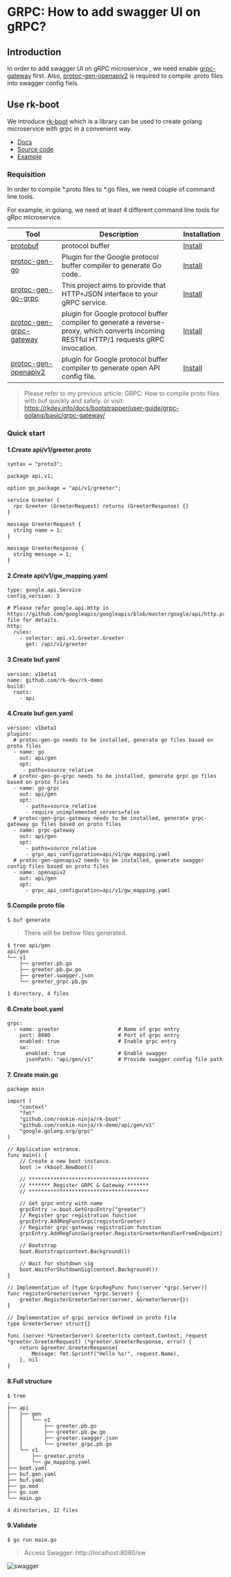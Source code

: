 # GRPC: How to add swagger UI on gRPC?

## Introduction
In order to add swagger UI on gRPC microservice , we need enable [grpc-gateway](https://github.com/grpc-ecosystem/grpc-gateway) first.
Also, [protoc-gen-openapiv2](https://github.com/grpc-ecosystem/grpc-gateway) is required to compile .proto files into swagger config fiels.

## Use rk-boot
We introduce [rk-boot](https://github.com/rookie-ninja/rk-boot) which is a library can be used to create golang microservice with grpc in a convenient way.
- [Docs](https://rkdev.info/docs/bootstrapper/getting-started/grpc-golang/)
- [Source code](https://github.com/rookie-ninja/rk-boot)
- [Example](https://github.com/rookie-ninja/rk-demo/tree/master/grpc/getting-started)

### Requisition
In order to compile *.proto files to *.go files, we need couple of command line tools.

For example, in golang, we need at least 4 different command line tools for gRpc microservice.

| Tool | Description | Installation |
| ---- | ---- | ---- |
| [protobuf](https://github.com/protocolbuffers/protobuf) | protocol buffer | [Install](http://google.github.io/proto-lens/installing-protoc.html) |
| [protoc-gen-go](https://github.com/golang/protobuf/tree/master/protoc-gen-go) | Plugin for the Google protocol buffer compiler to generate Go code.. | [Install](https://grpc.io/docs/languages/go/quickstart/) |
| [protoc-gen-go-grpc](https://github.com/grpc/grpc-go) | This project aims to provide that HTTP+JSON interface to your gRPC service. | [Install](https://grpc.io/docs/languages/go/quickstart/) |
| [protoc-gen-grpc-gateway](https://github.com/grpc-ecosystem/grpc-gateway) | plugin for Google protocol buffer compiler to generate a reverse-proxy, which converts incoming RESTful HTTP/1 requests gRPC invocation. | [Install](https://github.com/grpc-ecosystem/grpc-gateway#installation) |
| [protoc-gen-openapiv2](https://github.com/grpc-ecosystem/grpc-gateway) | plugin for Google protocol buffer compiler to generate open API config file. | [Install](https://github.com/grpc-ecosystem/grpc-gateway#installation) |

> Please refer to my previous article: GRPC: How to compile proto files with buf quickly and safely.
> or visit: https://rkdev.info/docs/bootstrapper/user-guide/grpc-golang/basic/grpc-gateway/

### Quick start
#### 1.Create api/v1/greeter.proto
```
syntax = "proto3";

package api.v1;

option go_package = "api/v1/greeter";

service Greeter {
  rpc Greeter (GreeterRequest) returns (GreeterResponse) {}
}

message GreeterRequest {
  string name = 1;
}

message GreeterResponse {
  string message = 1;
}
```

#### 2.Create api/v1/gw_mapping.yaml
```
type: google.api.Service
config_version: 3

# Please refer google.api.Http in https://github.com/googleapis/googleapis/blob/master/google/api/http.proto file for details.
http:
  rules:
    - selector: api.v1.Greeter.Greeter
      get: /api/v1/greeter
```

#### 3.Create buf.yaml
```
version: v1beta1
name: github.com/rk-dev/rk-demo
build:
  roots:
    - api
```

#### 4.Create buf.gen.yaml
```
version: v1beta1
plugins:
  # protoc-gen-go needs to be installed, generate go files based on proto files
  - name: go
    out: api/gen
    opt:
     - paths=source_relative
  # protoc-gen-go-grpc needs to be installed, generate grpc go files based on proto files
  - name: go-grpc
    out: api/gen
    opt:
      - paths=source_relative
      - require_unimplemented_servers=false
  # protoc-gen-grpc-gateway needs to be installed, generate grpc-gateway go files based on proto files
  - name: grpc-gateway
    out: api/gen
    opt:
      - paths=source_relative
      - grpc_api_configuration=api/v1/gw_mapping.yaml
  # protoc-gen-openapiv2 needs to be installed, generate swagger config files based on proto files
  - name: openapiv2
    out: api/gen
    opt:
      - grpc_api_configuration=api/v1/gw_mapping.yaml
```

#### 5.Compile proto file
```
$ buf generate
```

> There will be bellow files generated.
```
$ tree api/gen 
api/gen
└── v1
    ├── greeter.pb.go
    ├── greeter.pb.gw.go
    ├── greeter.swagger.json
    └── greeter_grpc.pb.go
 
1 directory, 4 files
```

#### 6.Create boot.yaml

```
grpc:
  - name: greeter                   # Name of grpc entry
    port: 8080                      # Port of grpc entry
    enabled: true                   # Enable grpc entry
    sw:
      enabled: true                 # Enable swagger
      jsonPath: "api/gen/v1"        # Provide swagger config file path
```

#### 7. Create main.go
```
package main

import (
	"context"
	"fmt"
	"github.com/rookie-ninja/rk-boot"
	"github.com/rookie-ninja/rk-demo/api/gen/v1"
	"google.golang.org/grpc"
)

// Application entrance.
func main() {
    // Create a new boot instance.
    boot := rkboot.NewBoot()

    // ***************************************
    // ******* Register GRPC & Gateway *******
    // ***************************************

    // Get grpc entry with name
    grpcEntry := boot.GetGrpcEntry("greeter")
    // Register grpc registration function
    grpcEntry.AddRegFuncGrpc(registerGreeter)
    // Register grpc-gateway registration function
    grpcEntry.AddRegFuncGw(greeter.RegisterGreeterHandlerFromEndpoint)

    // Bootstrap
    boot.Bootstrap(context.Background())

    // Wait for shutdown sig
    boot.WaitForShutdownSig(context.Background())
}

// Implementation of [type GrpcRegFunc func(server *grpc.Server)]
func registerGreeter(server *grpc.Server) {
    greeter.RegisterGreeterServer(server, &GreeterServer{})
}

// Implementation of grpc service defined in proto file
type GreeterServer struct{}

func (server *GreeterServer) Greeter(ctx context.Context, request *greeter.GreeterRequest) (*greeter.GreeterResponse, error) {
    return &greeter.GreeterResponse{
        Message: fmt.Sprintf("Hello %s!", request.Name),
    }, nil
}
```

#### 8.Full structure
```
$ tree
.
├── api
│   ├── gen
│   │   └── v1
│   │       ├── greeter.pb.go
│   │       ├── greeter.pb.gw.go
│   │       ├── greeter.swagger.json
│   │       └── greeter_grpc.pb.go
│   └── v1
│       ├── greeter.proto
│       └── gw_mapping.yaml
├── boot.yaml
├── buf.gen.yaml
├── buf.yaml
├── go.mod
├── go.sum
└── main.go

4 directories, 12 files
```

#### 9.Validate
```
$ go run main.go
```

> Access Swagger: http://localhost:8080/sw

![swagger](img/swagger.png)
